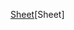 [Sheet](https://docs.google.com/spreadsheets/d/1Xk3hN6EcRj5b11L4RqZaJnH7m0ELNObppitRAVfdptQ/edit?gid=0#gid=0)[Sheet]
